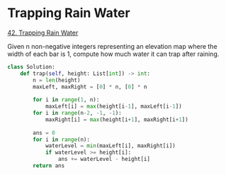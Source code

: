 # Trapping Rain Water

[42. Trapping Rain Water](https://leetcode.com/problems/trapping-rain-water/description/)

Given n non-negative integers representing an elevation map where the width of each bar is 1, compute how much water it can trap after raining.

```py
class Solution:
    def trap(self, height: List[int]) -> int:
        n = len(height)
        maxLeft, maxRight = [0] * n, [0] * n
        
        for i in range(1, n):
            maxLeft[i] = max(height[i-1], maxLeft[i-1])
        for i in range(n-2, -1, -1):
            maxRight[i] = max(height[i+1], maxRight[i+1])
            
        ans = 0
        for i in range(n):
            waterLevel = min(maxLeft[i], maxRight[i])
            if waterLevel >= height[i]:
                ans += waterLevel - height[i]
        return ans
```
